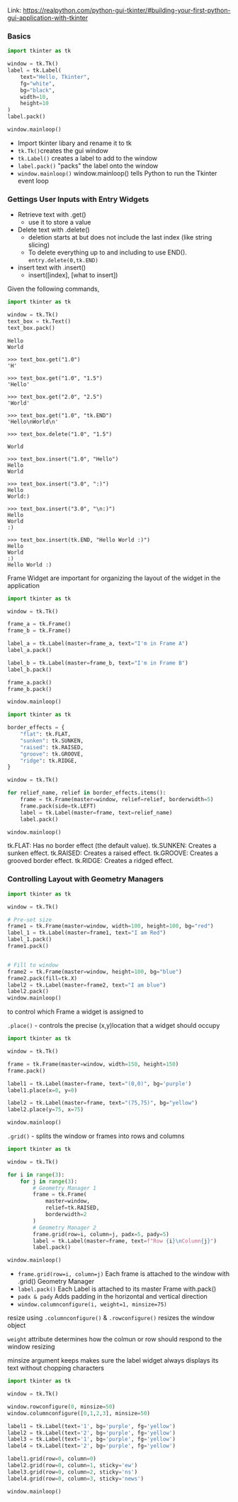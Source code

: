 Link: https://realpython.com/python-gui-tkinter/#building-your-first-python-gui-application-with-tkinter

### Basics
```python
import tkinter as tk

window = tk.Tk()
label = tk.Label(
    text="Hello, Tkinter",
    fg="white",
    bg="black",
    width=10,
    height=10
)
label.pack()

window.mainloop()
```
* Import tkinter libary and rename it to tk
* `tk.Tk()`creates the gui window
* `tk.Label()` creates a label to add to the window
* `label.pack()` "packs" the label onto the window
* `window.mainloop()` window.mainloop() tells Python to run the Tkinter event loop
### Gettings User Inputs with Entry Widgets

* Retrieve text with .get()
  * use it to store a value
* Delete text with .delete()
  * deletion starts at but does not include the last index (like string slicing)
  * To delete everything up to and including to use END(). `entry.delete(0,tk.END)` 
* insert text with .insert()
  * insert([index], [what to insert])

Given the following commands,
```python
import tkinter as tk

window = tk.Tk()
text_box = tk.Text()
text_box.pack()
```
 ```
Hello
World

>>> text_box.get("1.0")
'H'

>>> text_box.get("1.0", "1.5")
'Hello'

>>> text_box.get("2.0", "2.5")
'World'

>>> text_box.get("1.0", "tk.END")
'Hello\nWorld\n'

>>> text_box.delete("1.0", "1.5")

World

>>> text_box.insert("1.0", "Hello")
Hello
World

>>> text_box.insert("3.0", ":)")
Hello
World:)

>>> text_box.insert("3.0", "\n:)")
Hello
World
:)

>>> text_box.insert(tk.END, "Hello World :)")
Hello
World
:)
Hello World :)

```

 Frame Widget are important for organizing the layout of the widget in the application
 ```python
import tkinter as tk

window = tk.Tk()

frame_a = tk.Frame()
frame_b = tk.Frame()

label_a = tk.Label(master=frame_a, text="I'm in Frame A")
label_a.pack()

label_b = tk.Label(master=frame_b, text="I'm in Frame B")
label_b.pack()

frame_a.pack()
frame_b.pack()

window.mainloop()
```
```python
import tkinter as tk

border_effects = {
    "flat": tk.FLAT,
    "sunken": tk.SUNKEN,
    "raised": tk.RAISED,
    "groove": tk.GROOVE,
    "ridge": tk.RIDGE,
}

window = tk.Tk()

for relief_name, relief in border_effects.items():
    frame = tk.Frame(master=window, relief=relief, borderwidth=5)
    frame.pack(side=tk.LEFT)
    label = tk.Label(master=frame, text=relief_name)
    label.pack()

window.mainloop()
```

tk.FLAT: Has no border effect (the default value).
tk.SUNKEN: Creates a sunken effect.
tk.RAISED: Creates a raised effect.
tk.GROOVE: Creates a grooved border effect.
tk.RIDGE: Creates a ridged effect.

### Controlling Layout with Geometry Managers

```python
import tkinter as tk

window = tk.Tk()

# Pre-set size
frame1 = tk.Frame(master=window, width=100, height=100, bg="red")
label_1 = tk.Label(master=frame1, text="I am Red")
label_1.pack()
frame1.pack()


# Fill to window
frame2 = tk.Frame(master=window, height=100, bg="blue")
frame2.pack(fill=tk.X)
label2 = tk.Label(master=frame2, text="I am blue")
label2.pack()
window.mainloop()
```
to control which Frame a widget is assigned to

`.place()` - controls the precise (x,y)location that a widget should occupy
```python
import tkinter as tk

window = tk.Tk()

frame = tk.Frame(master=window, width=150, height=150)
frame.pack()

label1 = tk.Label(master=frame, text="(0,0)", bg='purple')
label1.place(x=0, y=0)

label2 = tk.Label(master=frame, text="(75,75)", bg="yellow")
label2.place(y=75, x=75)

window.mainloop()
```

`.grid()` - splits the window or frames into rows and columns
```python
import tkinter as tk

window = tk.Tk()

for i in range(3):
    for j in range(3):
        # Geometry Manager 1
        frame = tk.Frame(
            master=window,
            relief=tk.RAISED,
            borderwidth=2
        )
        # Geometry Manager 2
        frame.grid(row=i, column=j, padx=5, pady=5)
        label = tk.Label(master=frame, text=f"Row {i}\nColumn{j}")
        label.pack()

window.mainloop()
```
* `frame.grid(row=i, column=j)`
Each frame is attached to the window with .grid() Geometry Manager <br>
* `label.pack()`
Each Label is attached to its master Frame with.pack()<br>
* `padx & pady`
Adds padding in the horizontal and vertical direction
*  `window.columnconfigure(i, weight=1, minsize=75)`<br>

resize using `.columnconfigure()` & `.rowconfigure()` resizes the window object<br>

`weight` attribute determines how the colmun or row should respond to the window resizing<br>

minsize argument keeps makes sure the label widget always displays its text without chopping characters

```python
import tkinter as tk

window = tk.Tk()

window.rowconfigure(0, minsize=50)
window.columnconfigure([0,1,2,3], minsize=50)

label1 = tk.Label(text='1', bg='purple', fg='yellow')
label2 = tk.Label(text='2', bg='purple', fg='yellow')
label3 = tk.Label(text='1', bg='purple', fg='yellow')
label4 = tk.Label(text='2', bg='purple', fg='yellow')

label1.grid(row=0, column=0)
label2.grid(row=0, column=1, sticky='ew')
label3.grid(row=0, column=2, sticky='ns')
label4.grid(row=0, column=3, sticky='news')

window.mainloop()
```


